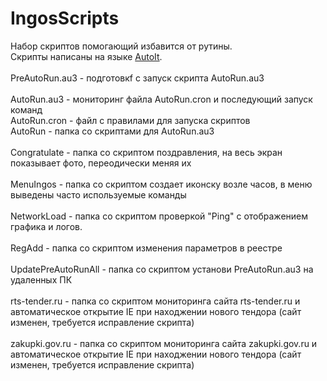 # IngosScripts

Набор скриптов помогающий избавится от рутины.<br>
Скрипты написаны на языке [AutoIt](https://www.autoitscript.com).<br>
<br>
	PreAutoRun.au3 - подготовкf с запуск скрипта AutoRun.au3<br>
	<br>
	AutoRun.au3 - мониторинг файла AutoRun.cron и последующий запуск команд<br>
	AutoRun.cron - файл с правилами для запуска скриптов<br>
	AutoRun - папка со скриптами для AutoRun.au3<br>
	<br>
	Congratulate - папка со скриптом поздравления, на весь экран показывает фото, переодически меняя их<br>
	<br>
	MenuIngos - папка со скриптом создает иконску возле часов, в меню выведены часто используемые команды<br>
	<br>
	NetworkLoad - папка со скриптом проверкой "Ping" с отображением графика и логов.<br>
	<br>
	RegAdd - папка со скриптом изменения параметров в реестре<br>
	<br>
	UpdatePreAutoRunAll - папка со скриптом установи PreAutoRun.au3 на удаленных ПК<br>
	<br>
	rts-tender.ru - папка со скриптом мониторинга сайта rts-tender.ru и автоматическое открытие IE при находжении нового тендора (сайт изменен, требуется исправление скрипта)<br>
	<br>
	zakupki.gov.ru - папка со скриптом мониторинга сайта zakupki.gov.ru и автоматическое открытие IE при находжении нового тендора (сайт изменен, требуется исправление скрипта)<br>

